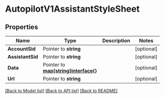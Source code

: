 # AutopilotV1AssistantStyleSheet

## Properties

Name | Type | Description | Notes
------------ | ------------- | ------------- | -------------
**AccountSid** | Pointer to **string** |  | [optional] 
**AssistantSid** | Pointer to **string** |  | [optional] 
**Data** | Pointer to [**map[string]interface{}**](.md) |  | [optional] 
**Url** | Pointer to **string** |  | [optional] 

[[Back to Model list]](../README.md#documentation-for-models) [[Back to API list]](../README.md#documentation-for-api-endpoints) [[Back to README]](../README.md)


